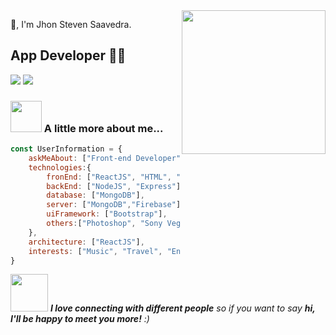 <img align='right' src="https://media.giphy.com/media/M9gbBd9nbDrOTu1Mqx/giphy.gif" width="230">

🙏, I'm Jhon Steven Saavedra.  
## App Developer 👨‍💻

[![](https://img.shields.io/badge/Facebook-Jhon-blue)](https://www.facebook.com/jsgsco/)
[![](https://img.shields.io/badge/Gmail-foeblackg@gmail.com-red)](mailto:foeblackg@gmail.com)


### <img src="https://media.giphy.com/media/VgCDAzcKvsR6OM0uWg/giphy.gif" width="50"> A little more about me...  


```javascript
const UserInformation = {
    askMeAbout: ["Front-end Developer"],
    technologies:{
        fronEnd: ["ReactJS", "HTML", "CSS", "JavaScript"],
        backEnd: ["NodeJS", "Express"],
        database: ["MongoDB"],
        server: ["MongoDB","Firebase"],
        uiFramework: ["Bootstrap"],
        others:["Photoshop", "Sony Vegas", "Adobe XD", "After Effects"]
    },
    architecture: ["ReactJS"],
    interests: ["Music", "Travel", "English", "Spanish", "Portugues"]
}
```

<img src="https://media.giphy.com/media/LnQjpWaON8nhr21vNW/giphy.gif" width="60"> <em><b>I love connecting with different people</b> so if you want to say <b>hi, I'll be happy to meet you more!</b> :)</em>
